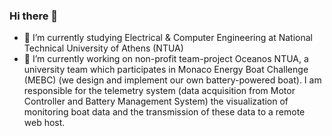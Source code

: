 ### Hi there 👋

<!--
**ntua-el20069/ntua-el20069** is a ✨ _special_ ✨ repository because its `README.md` (this file) appears on your GitHub profile.

Here are some ideas to get you started:

- 🔭 I’m currently working on ...
- 🌱 I’m currently learning ...
- 👯 I’m looking to collaborate on ...
- 🤔 I’m looking for help with ...
- 💬 Ask me about ...
- 📫 How to reach me: ...
- 😄 Pronouns: ...
- ⚡ Fun fact: ...
-->

- 🌱 I’m currently studying Electrical & Computer Engineering at National Technical University of Athens (NTUA)
- 🔭 I’m currently working on non-profit team-project Oceanos NTUA, a university team which participates in Monaco Energy Boat Challenge (MEBC) (we design and implement our own battery-powered boat). I am responsible for the telemetry system (data acquisition from Motor Controller and Battery Management System) the visualization of monitoring boat data and the transmission of these data to a remote web host.
